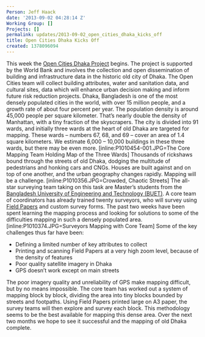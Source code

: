 ```yaml
---
Person: Jeff Haack
date: '2013-09-02 04:28:14 Z'
Working Group: []
Projects: []
permalink: updates/2013-09-02_open_cities_dhaka_kicks_off
title: Open Cities Dhaka Kicks Off
created: 1378096094
---
```

<p>This week the <a href="http://opencitiesproject.com/cities/dhaka/">Open Cities Dhaka Project</a> begins. The project is supported by the World Bank and involves the collection and open dissemination of building and infrastructure data in the historic old city of Dhaka. The Open Cities team will collect building attributes, water and sanitation data, and cultural sites, data which will enhance urban decision making and inform future risk reduction projects. Dhaka, Bangladesh is one of the most densely populated cities in the world, with over 15 million people, and a growth rate of about four percent per year. The population density is around 45,000 people per square kilometer. That’s nearly double the density of Manhattan, with a tiny fraction of the skyscrapers. The city is divided into 91 wards, and initially three wards at the heart of old Dhaka are targeted for mapping. These wards – numbers 67, 68, and 69 – cover an area of 1.4 square kilometers. We estimate 6,000 – 10,000 buildings in these three wards, but there may be even more. [inline:P1010454-001.JPG=The Core Mapping Team Holding Map of the Three Wards] Thousands of rickshaws bound through the streets of old Dhaka, dodging the multitude of pedestrians and honking cars and CNGs. Houses are built against and on top of one another, and the urban geography changes rapidly. Mapping will be a challenge. [inline:P1010356.JPG=Crowded, Chaotic Streets] The all-star surveying team taking on this task are Master’s students from the <a href="http://www.buet.ac.bd/">Bangladesh University of Engineering and Technology (BUET)</a>. A core team of coordinators has already trained twenty surveyors, who will survey using <a href="fieldpapers.org">Field Papers</a> and custom survey forms. The past two weeks have been spent learning the mapping process and looking for solutions to some of the difficulties mapping in such a densely populated area. [inline:P1010374.JPG=Surveyors Mapping with Core Team] Some of the key challenges thus far have been:</p><ul><li>Defining a limited number of key attributes to collect</li><li>Printing and scanning Field Papers at a very high zoom level, because of the density of features</li><li>Poor quality satellite imagery in Dhaka</li><li>GPS doesn’t work except on main streets</li></ul><p>The poor imagery quality and unreliability of GPS make mapping difficult, but by no means impossible. The core team has worked out a system of mapping block by block, dividing the area into tiny blocks bounded by streets and footpaths. Using Field Papers printed large on A3 paper, the survey teams will then explore and survey each block. This methodology seems to be the best available for mapping this dense area. Over the next two months we hope to see it successful and the mapping of old Dhaka complete.</p>
